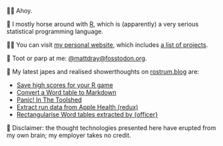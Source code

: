 🙇‍♂️ Ahoy.

🏇 I mostly horse around with [R](https://www.r-project.org/), which is (apparently) a very serious statistical programming language.

👨‍💻 You can visit [my personal website](https://www.matt-dray.com/), which includes [a list of projects](https://matt-dray.github.io/projects/).

🎺 Toot or parp at me: [@mattdray@fosstodon.org](https://fosstodon.org/@mattdray).

📝 My latest japes and realised showerthoughts on [rostrum.blog](https://www.rostrum.blog/) are:

<!-- BLOG-POST-LIST:START -->
- [Save high scores for your R game](https://www.rostrum.blog/2023/07/15/hiscore/)
- [Convert a Word table to Markdown](https://www.rostrum.blog/2023/06/21/wordup-tables/)
- [Panic! In The Toolshed](https://www.rostrum.blog/2023/06/13/panic-in-the-toolshed/)
- [Extract run data from Apple Health &lpar;redux&rpar;](https://www.rostrum.blog/2023/06/11/apple-health-redux/)
- [Rectangularise Word tables extracted by {officer}](https://www.rostrum.blog/2023/06/07/rectangular-officer/)
<!-- BLOG-POST-LIST:END -->

🧠 Disclaimer: the thought technologies presented here have erupted from my own brain; my employer takes no credit.
